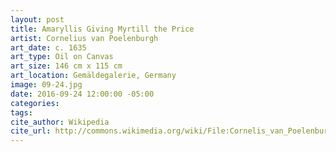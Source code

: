 ```yaml
---
layout: post
title: Amaryllis Giving Myrtill the Price
artist: Cornelius van Poelenburgh
art_date: c. 1635
art_type: Oil on Canvas
art_size: 146 cm x 115 cm
art_location: Gemäldegalerie, Germany
image: 09-24.jpg
date: 2016-09-24 12:00:00 -05:00
categories:
tags:
cite_author: Wikipedia
cite_url: http://commons.wikimedia.org/wiki/File:Cornelis_van_Poelenburch_-_Amaryllis_Giving_Myrtill_the_Price_-_WGA18001.jpg
---
```

